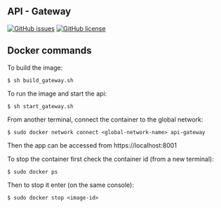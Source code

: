 ## API - Gateway
[![GitHub issues](https://img.shields.io/github/issues/Fifiuba/api-gateway-service)](https://github.com/Fifiuba/api-gateway-service/issues)
[![GitHub license](https://img.shields.io/github/license/Fifiuba/api-gateway-service)](https://github.com/Fifiuba/api-gateway-service/blob/main/LICENSE)


## Docker commands

To build the image:  

```
$ sh build_gateway.sh
```

To run the image and start the api:  

```
$ sh start_gateway.sh
```

From another terminal, connect the container to the global network:

```
$ sudo docker network connect <global-network-name> api-gateway
```

Then the app can be accessed from https://localhost:8001  

To stop the container first check the container id (from a new terminal):  
 
```
$ sudo docker ps
```

Then to stop it enter (on the same console):  

```
$ sudo docker stop <image-id>
```